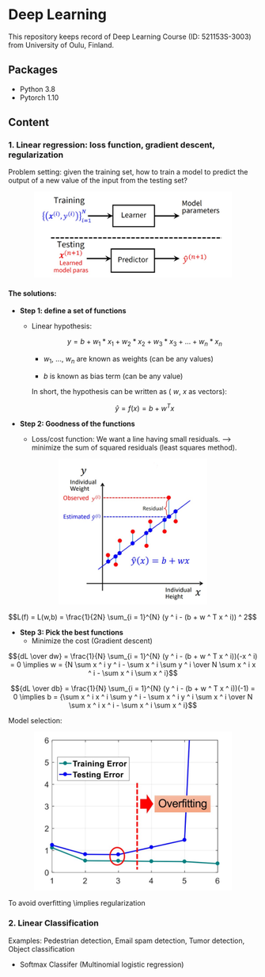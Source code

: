 # Deep Learning

This repository keeps record of Deep Learning Course (ID: 521153S-3003) from University of Oulu, Finland.

## Packages

- Python 3.8
- Pytorch 1.10

## Content

### 1. Linear regression: loss function, gradient descent, regularization

Problem setting: given the training set, how to train a model to predict the output of a new value of the input from the testing set?

<p align="center">
<img src="img/pic.jpg" width="400">
</p>

#### The solutions:

- **Step 1: define a set of functions**
  - Linear hypothesis:
  
      $$y = b + w_1 * x_1 + w_2 * x_2 + w_3 * x_3 + ... + w_n * x_n$$
      
       - $w_1$, ..., $w_n$ are known as weights (can be any values)
      
       - $b$ is known as bias term (can be any value)
      
     In short, the hypothesis can be written as ( $w$, $x$ as vectors):  
     
     $$\hat{y} = f(x) = b +  w ^ T x$$

- **Step 2: Goodness of the functions**
  - Loss/cost function: We want a line having small residuals. --> minimize the sum of squared residuals (least squares method).
  
<p align="center">
<img src="img/loss.jpg" width="300">
</p>
    $$L(f) = L(w,b) = \frac{1}{2N} \sum_{i = 1}^{N} (y ^ i - (b + w ^ T x ^ i)) ^ 2$$
      
- **Step 3: Pick the best functions**
  - Minimize the cost (Gradient descent)
  
$${dL \over dw} = \frac{1}{N} \sum_{i = 1}^{N} (y ^ i - (b + w ^ T x ^ i))(-x ^ i) = 0 \implies w = {N \sum x ^ i y ^ i - \sum x ^ i \sum y ^ i \over N \sum x ^ i x ^ i - \sum x ^ i \sum x ^ i}$$

$${dL \over db} = \frac{1}{N} \sum_{i = 1}^{N} (y ^ i - (b + w ^ T x ^ i))(-1) = 0 \implies b = {\sum x ^ i x ^ i \sum y ^ i - \sum x ^ i y ^ i \sum x ^ i \over N \sum x ^ i x ^ i - \sum x ^ i \sum x ^ i}$$

Model selection: 

<p align="center">
<img src="img/model.jpg" width="400">
</p>

To avoid overfitting \implies regularization

### 2. Linear Classification 

Examples: Pedestrian detection, Email spam detection, Tumor detection, Object classification
  
- Softmax Classifer (Multinomial logistic regression)
